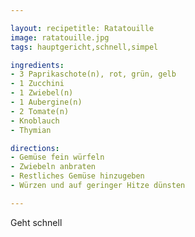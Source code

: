 ```yaml
---

layout: recipetitle: Ratatouille
image: ratatouille.jpg
tags: hauptgericht,schnell,simpel

ingredients: 
- 3 Paprikaschote(n), rot, grün, gelb
- 1 Zucchini
- 1 Zwiebel(n)
- 1 Aubergine(n)
- 2 Tomate(n)
- Knoblauch
- Thymian

directions: 
- Gemüse fein würfeln
- Zwiebeln anbraten
- Restliches Gemüse hinzugeben
- Würzen und auf geringer Hitze dünsten

---
```



Geht schnell